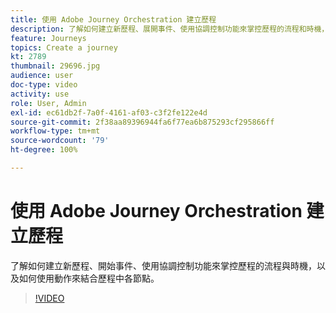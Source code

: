 ```yaml
---
title: 使用 Adobe Journey Orchestration 建立歷程
description: 了解如何建立新歷程、展開事件、使用協調控制功能來掌控歷程的流程和時機，以及如何使用動作來結合歷程中各節點。
feature: Journeys
topics: Create a journey
kt: 2789
thumbnail: 29696.jpg
audience: user
doc-type: video
activity: use
role: User, Admin
exl-id: ec61db2f-7a0f-4161-af03-c3f2fe122e4d
source-git-commit: 2f38aa89396944fa6f77ea6b875293cf295866ff
workflow-type: tm+mt
source-wordcount: '79'
ht-degree: 100%

---
```



# 使用 Adobe Journey Orchestration 建立歷程

了解如何建立新歷程、開始事件、使用協調控制功能來掌控歷程的流程與時機，以及如何使用動作來結合歷程中各節點。

>[!VIDEO](https://video.tv.adobe.com/v/29696?quality=12)

